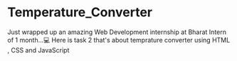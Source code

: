 # Temperature_Converter
Just wrapped up an amazing Web Development internship at Bharat Intern of 1 month...💻 Here is task 2 that's about temprature converter using HTML , CSS and JavaScript
